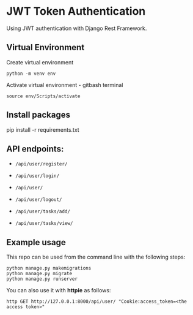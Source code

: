 # JWT Token Authentication

Using JWT authentication with Django Rest Framework.

## Virtual Environment

Create virtual environment

```
python -m venv env

```

Activate virtual environment - gitbash terminal

```
source env/Scripts/activate

```

## Install packages

pip install -r requirements.txt


## API endpoints:

* `/api/user/register/`
* `/api/user/login/`
* `/api/user/`
* `/api/user/logout/`

* `/api/user/tasks/add/`
* `/api/user/tasks/view/`

## Example usage

This repo can be used from the command line with the following steps:

```
python manage.py makemigrations
python manage.py migrate
python manage.py runserver

```

You can also use it with **httpie** as follows:

```
http GET http://127.0.0.1:8000/api/user/ "Cookie:access_token=<the access token>"
```
